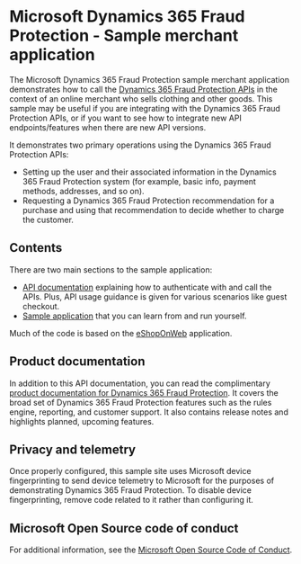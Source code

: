 # Microsoft Dynamics 365 Fraud Protection - Sample merchant application
The Microsoft Dynamics 365 Fraud Protection sample merchant application demonstrates how to call the [Dynamics 365 Fraud Protection APIs](https://apidocs.microsoft.com/services/dynamics365fraudprotection) in the context of an online merchant who sells clothing and other goods. This sample may be useful if you are integrating with the Dynamics 365 Fraud Protection APIs, or if you want to see how to integrate new API endpoints/features when there are new API versions.

It demonstrates two primary operations using the Dynamics 365 Fraud Protection APIs:
- Setting up the user and their associated information in the Dynamics 365 Fraud Protection system (for example, basic info, payment methods, addresses, and so on).
- Requesting a Dynamics 365 Fraud Protection recommendation for a purchase and using that recommendation to decide whether to charge the customer.

## Contents
There are two main sections to the sample application:
- [API documentation](./docs) explaining how to authenticate with and call the APIs. Plus, API usage guidance is given for various scenarios like guest checkout.
- [Sample application](./src) that you can learn from and run yourself.

Much of the code is based on the [eShopOnWeb](https://github.com/dotnet-architecture/eShopOnWeb) application.

## Product documentation
In addition to this API documentation, you can read the complimentary [product documentation for Dynamics 365 Fraud Protection](https://go.microsoft.com/fwlink/?linkid=2082391). It covers the broad set of Dynamics 365 Fraud Protection features such as the rules engine, reporting, and customer support. It also contains release notes and highlights planned, upcoming features.

## Privacy and telemetry

Once properly configured, this sample site uses Microsoft device fingerprinting to send device telemetry to Microsoft for the purposes of demonstrating Dynamics 365 Fraud Protection. To disable device fingerprinting, remove code related to it rather than configuring it. 

## Microsoft Open Source code of conduct

For additional information, see the [Microsoft Open Source Code of Conduct](https://opensource.microsoft.com/codeofconduct).
